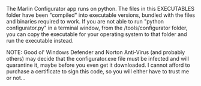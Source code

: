 The Marlin Configurator app runs on python.
The files in this EXECUTABLES folder have been "compiled" into executable versions, bundled with the files and binaries required to work.
If you are not able to run "python configurator.py" in a terminal window, from the /tools/configurator folder, you can copy the executable for your operating system to that folder and run the executable instead.

NOTE: Good ol' Windows Defender and Norton Anti-Virus (and probably others) may decide that the configurator.exe file must be infected and will quarantine it, maybe before you even get it downloaded. <sigh>   I cannot afford to purchase a certificate to sign this code, so you will either have to trust me or not...
